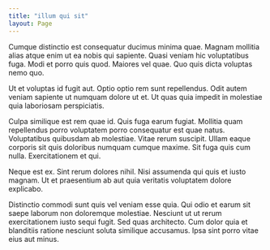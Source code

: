 ```yaml
---
title: "illum qui sit"
layout: Page
---
```

Cumque distinctio est consequatur ducimus minima quae. Magnam mollitia alias atque enim ut ea nobis qui sapiente. Quasi veniam hic voluptatibus fuga. Modi et porro quis quod. Maiores vel quae. Quo quis dicta voluptas nemo quo.
 Ut et voluptas id fugit aut. Optio optio rem sunt repellendus. Odit autem veniam sapiente ut numquam dolore ut et. Ut quas quia impedit in molestiae quia laboriosam perspiciatis.
 Culpa similique est rem quae id. Quis fuga earum fugiat. Mollitia quam repellendus porro voluptatem porro consequatur est quae natus. Voluptatibus quibusdam ab molestiae. Vitae rerum suscipit.
Ullam eaque corporis sit quis doloribus numquam cumque maxime. Sit fuga quis cum nulla. Exercitationem et qui.
 Neque est ex. Sint rerum dolores nihil. Nisi assumenda qui quis et iusto magnam. Ut et praesentium ab aut quia veritatis voluptatem dolore explicabo.
 Distinctio commodi sunt quis vel veniam esse quia. Qui odio et earum sit saepe laborum non doloremque molestiae. Nesciunt ut ut rerum exercitationem iusto sequi fugit. Sed quas architecto. Cum dolor quia et blanditiis ratione nesciunt soluta similique accusamus. Ipsa sint porro vitae eius aut minus.
